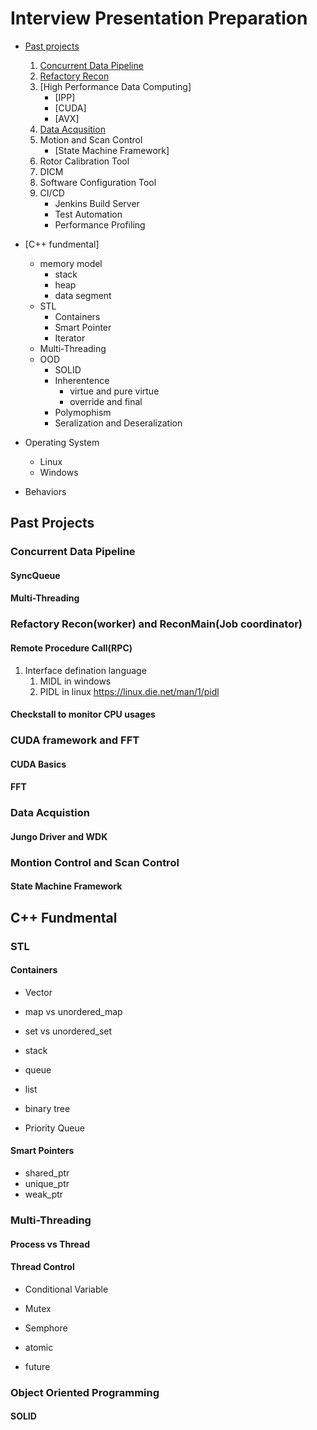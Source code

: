 # Interview Presentation Preparation
* [Past projects](#past-projects)
    1. [Concurrent Data Pipeline](#concurrent-data-pipeline)
    2. [Refactory Recon](#refactory-reconworker-and-reconmainjob-coordinator)
    3. [High Performance Data Computing]
        * [IPP]
        * [CUDA]
        * [AVX]
    4. [Data Acqusition](#-data-acquistion)
    5. Motion and Scan Control
        * [State Machine Framework]
    6. Rotor Calibration Tool
    7. DICM
    8. Software Configuration Tool
    9. CI/CD
        * Jenkins Build Server
        * Test Automation
        * Performance Profiling

* [C++ fundmental]
    * memory model
        * stack
        * heap
        * data segment
    * STL
        * Containers
        * Smart Pointer
        * Iterator
    * Multi-Threading
    * OOD
        * SOLID
        * Inherentence
            * virtue and pure virtue
            * override and final
        * Polymophism
        * Seralization and Deseralization

* Operating System
    * Linux
    * Windows

* Behaviors

## Past Projects

### Concurrent Data Pipeline
#### SyncQueue
#### Multi-Threading



### Refactory Recon(worker) and ReconMain(Job coordinator) 
#### Remote Procedure Call(RPC)
1. Interface defination language
    1. MIDL in windows
    2. PIDL in linux https://linux.die.net/man/1/pidl

#### Checkstall to monitor CPU usages


### CUDA framework and FFT
#### CUDA Basics
#### FFT


### Data Acquistion 
#### Jungo Driver and WDK  


### Montion Control and Scan Control
#### State Machine Framework


## C++ Fundmental

### STL

#### Containers
* Vector

* map vs unordered_map

* set vs unordered_set

* stack

* queue

* list

* binary tree

* Priority Queue

#### Smart Pointers
* shared_ptr
* unique_ptr
* weak_ptr

### Multi-Threading

#### Process vs Thread

#### Thread Control
* Conditional Variable
* Mutex
* Semphore
* atomic

* future


### Object Oriented Programming
#### SOLID

